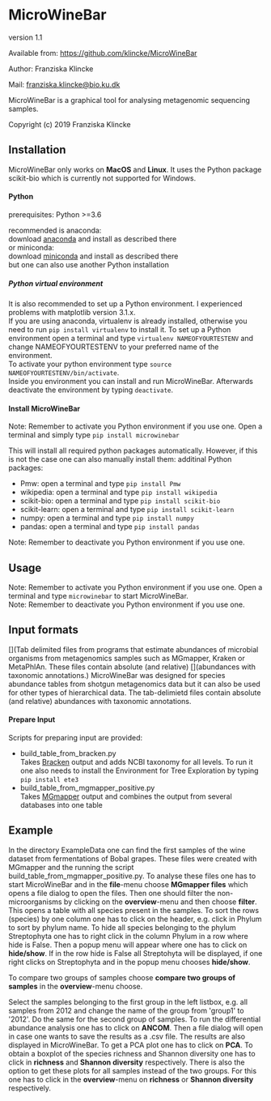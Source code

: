 # MicroWineBar

version 1.1

Available from: https://github.com/klincke/MicroWineBar

Author: Franziska Klincke

Mail: franziska.klincke@bio.ku.dk

MicroWineBar is a graphical tool for analysing metagenomic sequencing samples.

Copyright (c) 2019 Franziska Klincke


## Installation

MicroWineBar only works on **MacOS** and **Linux**. It uses the Python package scikit-bio which is currently not supported for Windows.

#### Python

prerequisites:	Python >=3.6

recommended is anaconda:     
    download [anaconda](https://www.anaconda.com/distribution/#download-section) and install as described there   
or miniconda:   
	download [miniconda](https://docs.conda.io/en/latest/miniconda.html) and install as described there  
but one can also use another Python installation

##### Python virtual environment
It is also recommended to set up a Python environment. I experienced problems with matplotlib version 3.1.x.   
If you are using anaconda, virtualenv is already installed, otherwise you need to run `pip install virtualenv` to install it. To set up a Python environment open a terminal and type `virtualenv NAMEOFYOURTESTENV` and change NAMEOFYOURTESTENV to your preferred name of the environment.   
To activate your python environment type `source NAMEOFYOURTESTENV/bin/activate`.   
Inside you environment you can install and run MicroWineBar. Afterwards deactivate the environment by typing `deactivate`.

#### Install MicroWineBar
Note: Remember to activate you Python environment if you use one.
Open a terminal and simply type
	`pip install microwinebar`

This will install all required python packages automatically. However, if this is not the case one can also manually install them:
additinal Python packages:
* Pmw: open a terminal and type `pip install Pmw`
* wikipedia: open a terminal and type `pip install wikipedia`
* scikit-bio: open a terminal and type `pip install scikit-bio`
* scikit-learn: open a terminal and type `pip install scikit-learn`
* numpy: open a terminal and type `pip install numpy`
* pandas: open a terminal and type `pip install pandas`

Note: Remember to deactivate you Python environment if you use one.

## Usage
Note: Remember to activate you Python environment if you use one.
Open a terminal and type `microwinebar` to start MicroWineBar.  
Note: Remember to deactivate you Python environment if you use one.

## Input formats

[](Tab delimited files from programs that estimate abundances of microbial organisms from metagenomics samples such as MGmapper, Kraken or MetaPhlAn. These files contain absolute (and relative) [](abundances with taxonomic annotations.)
MicroWineBar was designed for species abundance tables from shotgun metagenomics data but it can also be used for other types of hierarchical data. The tab-delimietd files contain absolute (and relative) abundances with taxonomic annotations.

[//]: test

[^Comment]:  Text

<!-- MGmapper, Kraken or MetaPhlAn -->


#### Prepare Input
Scripts for preparing input are provided:
* build_table_from_bracken.py   
  Takes [Bracken](https://ccb.jhu.edu/software/bracken/index.shtml) output and adds NCBI taxonomy for all levels. To run it one also needs to install the Environment for Tree Exploration by typing `pip install ete3`
* build_table_from_mgmapper_positive.py   
  Takes [MGmapper](https://bitbucket.org/genomicepidemiology/mgmapper/src/master/) output and combines the output from several databases into one table


## Example

In the directory ExampleData one can find the first samples of the wine dataset from fermentations of Bobal grapes. These files were created with MGmapper and the running the script build_table_from_mgmapper_positive.py.
To analyse these files one has to start MicroWineBar and in the **file**-menu choose **MGmapper files** which opens a file dialog to open the files.
Then one should filter the non-microorganisms by clicking on the **overview**-menu and then choose **filter**. This opens a table with all species present in the samples. To sort the rows (species) by one column one has to click on the header, e.g. click in Phylum to sort by phylum name. To hide all species belonging to the phylum Streptophyta one has to right click in the column Phylum in a row where hide is False. Then a popup menu will appear where one has to click on **hide/show**. If  in the row hide is False all Streptohyta will be displayed, if one right clicks on Streptophyta and in the popup menu chooses **hide/show**.

To compare two groups of samples choose **compare two groups of samples** in the **overview**-menu choose.

Select the samples belonging to the first group in the left listbox, e.g. all samples from 2012 and change the name of the group from 'group1' to '2012'. Do the same for the second group of samples.
To run the differential abundance analysis one has to click on **ANCOM**. Then a file dialog will open in case one wants to save the results as a .csv file. The results are also displayed in MicroWineBar.
To get a PCA plot one has to click on **PCA**.
To obtain a boxplot of the species richness and Shannon diversity one has to click in **richness** and **Shannon diversity** respectively. There is also the option to get these plots for all samples instead of the two groups. For this one has to click in the **overview**-menu on **richness** or **Shannon diversity** respectively.
